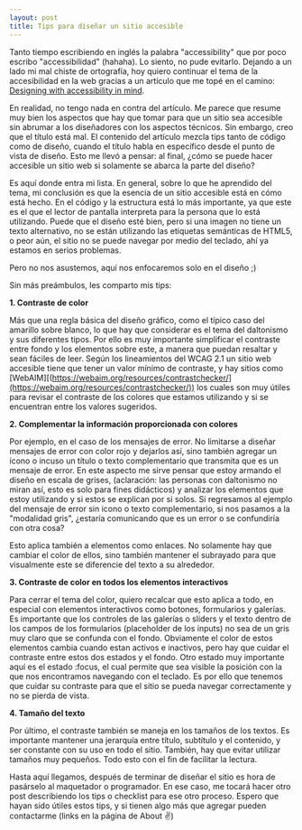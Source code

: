 ```yaml
---
layout: post
title: Tips para diseñar un sitio accesible
---
```


Tanto tiempo escribiendo en inglés la palabra "accessibility" que por poco escribo "accessibilidad" (hahaha). Lo siento, no pude evitarlo. Dejando a un lado mi mal chiste de ortografía, hoy quiero continuar el tema de la accesibilidad en la web gracias a un artículo que me topé en el camino: [Designing with accessibility in mind]([https://uxplanet.org/designing-with-accessibility-in-mind-f25a3f70b8c0](https://uxplanet.org/designing-with-accessibility-in-mind-f25a3f70b8c0)). 

En realidad, no tengo nada en contra del artículo. Me parece que resume muy bien los aspectos que hay que tomar para que un sitio sea accesible sin abrumar a los diseñadores con los aspectos técnicos. Sin embargo, creo que el título está mal. El contenido del artículo mezcla tips tanto de código como de diseño, cuando el título habla en específico desde el punto de vista de diseño. Esto me llevó a pensar: al final, ¿cómo se puede hacer accesible un sitio web si solamente se abarca la parte del diseño? 

Es aquí donde entra mi lista. En general, sobre lo que he aprendido del tema, mi conclusión es que la esencia de un sitio accesible está en cómo está hecho. En el código y la estructura está lo más importante, ya que este es el que el lector de pantalla interpreta para la persona que lo está utilizando. Puede que el diseño esté bien, pero si una imagen no tiene un texto alternativo, no se están utilizando las etiquetas semánticas de HTML5, o peor aún, el sitio no se puede navegar por medio del teclado, ahí ya estamos en serios problemas.

Pero no nos asustemos, aquí nos enfocaremos solo en el diseño ;)

Sin más preámbulos, les comparto mis tips:

<b>1. Contraste de color</b>

Más que una regla básica del diseño gráfico, como el típico caso del amarillo sobre blanco, lo que hay que considerar es el tema del daltonismo y sus diferentes tipos. Por ello es muy importante simplificar el contraste entre fondo y los elementos sobre este, a manera que puedan resaltar y sean fáciles de leer. Según los lineamientos del WCAG 2.1 un sitio web accesible tiene que tener un valor mínimo de contraste, y hay sitios como [WebAIM][(https://webaim.org/resources/contrastchecker/](https://webaim.org/resources/contrastchecker/)) los cuales son muy útiles para revisar el contraste de los colores que estamos utilizando y si se encuentran entre los valores sugeridos.

<b>2. Complementar la información proporcionada con colores</b>

Por ejemplo, en el caso de los mensajes de error. No limitarse a diseñar mensajes de error con color rojo y dejarlos así, sino también agregar un ícono o incuso un título o texto complementario que transmita que es un mensaje de error. En este aspecto me sirve pensar que estoy armando el diseño en escala de grises, (aclaración: las personas con daltonismo no miran así, esto es solo para fines didácticos) y analizar los elementos que estoy utilizando y si estos se explican por si solos. Si regresamos al ejemplo del mensaje de error sin icono o texto complementario, si nos pasamos a la "modalidad gris", ¿estaría comunicando que es un error o se confundiría con otra cosa?

Esto aplica también a elementos como enlaces. No solamente hay que cambiar el color de ellos, sino también mantener el subrayado para que visualmente este se diferencie del texto a su alrededor.

<b>3. Contraste de color en todos los elementos interactivos</b>

Para cerrar el tema del color, quiero recalcar que esto aplica a todo, en especial con elementos interactivos como botones, formularios y galerías. Es importante que los controles de las galerías o sliders y el texto dentro de los campos de los formularios (placeholder de los inputs) no sea de un gris muy claro que se confunda con el fondo. Obviamente el color de estos elementos cambia cuando estan activos e inactivos, pero hay que cuidar el contraste entre estos dos estados y el fondo. Otro estado muy importante aquí es el estado :focus, el cual permite que sea visible la posición con la que nos encontramos navegando con el teclado. Es por ello que tenemos que cuidar su contraste para que el sitio se pueda navegar correctamente y no se pierda de vista.

<b>4. Tamaño del texto</b>

Por último, el contraste también se maneja en los tamaños de los textos. Es importante mantener una jerarquía entre título, subtítulo y el contenido, y ser constante con su uso en todo el sitio. También, hay que evitar utilizar tamaños muy pequeños. Todo esto con el fin de facilitar la lectura.

Hasta aquí llegamos, después de terminar de diseñar el sitio es hora de pasárselo al maquetador o programador. En ese caso, me tocará hacer otro post describiendo los tips o checklist para ese otro proceso. Espero que hayan sido útiles estos tips, y si tienen algo más que agregar pueden contactarme (links en la página de About ✌️)
